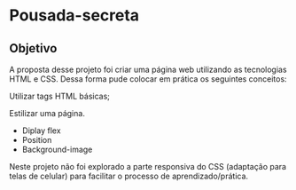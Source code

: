 # Pousada-secreta

## Objetivo

A proposta desse projeto foi criar uma página web utilizando as tecnologias HTML e CSS. Dessa forma pude colocar em prática os seguintes conceitos:

Utilizar tags HTML básicas;

Estilizar uma página.

- Diplay flex
- Position
- Background-image

Neste projeto não foi explorado a parte responsiva do CSS (adaptação para telas de celular) para facilitar o processo de aprendizado/prática.
